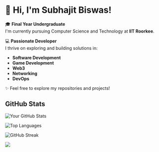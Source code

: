 # 👋 Hi, I'm Subhajit Biswas!  

🎓 **Final Year Undergraduate**  
I'm currently pursuing Computer Science and Technology at **IIT Roorkee**.  

💻 **Passionate Developer**  
I thrive on exploring and building solutions in:  
- **Software Development**  
- **Game Development**  
- **Web3**  
- **Networking**  
- **DevOps**  

✨ Feel free to explore my repositories and projects!

## GitHub Stats
![Your GitHub Stats](https://github-readme-stats.vercel.app/api?username=Subhajit009iitr&show_icons=true&theme=radical)

![Top Languages](https://github-readme-stats.vercel.app/api/top-langs/?username=Subhajit009iitr&hide=verilog&layout=compact&theme=radical)

![GitHub Streak](https://streak-stats.demolab.com/?user=Subhajit009iitr&theme=radical)

![](https://komarev.com/ghpvc/?username=Subhajit009iitr&color=blue)

